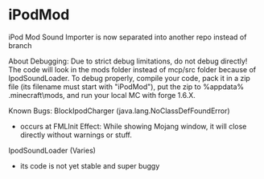 iPodMod
=======
iPod Mod Sound Importer is now separated into another repo instead of branch

About Debugging:
Due to strict debug limitations, do not debug directly! The code will look in the mods folder
instead of mcp/src folder because of IpodSoundLoader. To debug properly, compile your code,
pack it in a zip file (its filename must start with "iPodMod"), put the zip to %appdata%\
.minecraft\mods, and run your local MC with forge 1.6.X.

Known Bugs:
BlockIpodCharger (java.lang.NoClassDefFoundError)
  - occurs at FMLInit
  Effect: While showing Mojang window, it will close directly without warnings or stuff.

IpodSoundLoader (Varies)
  - its code is not yet stable and super buggy

